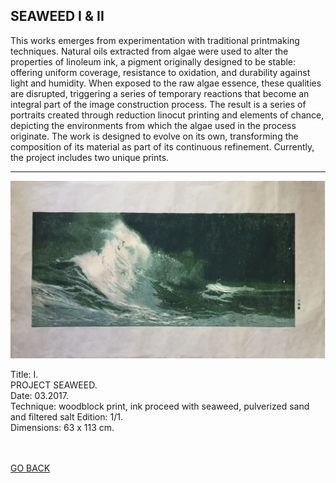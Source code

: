 ## SEAWEED I & II

This works emerges from experimentation with traditional printmaking techniques. Natural oils extracted from algae were used to alter the properties of linoleum ink, a pigment originally designed to be stable: offering uniform coverage, resistance to oxidation, and durability against light and humidity. When exposed to the raw algae essence, these qualities are disrupted, triggering a series of temporary reactions that become an integral part of the image construction process. The result is a series of portraits created through reduction linocut printing and elements of chance, depicting the environments from which the algae used in the process originate. The work is designed to evolve on its own, transforming the composition of its material as part of its continuous refinement. Currently, the project includes two unique prints.  

-------

![SEAWEED](SEAWEED/seaweed1.jpg)

Title: I.  
PROJECT SEAWEED.  
Date: 03.2017.  
Technique: woodblock print, ink proceed with seaweed, pulverized sand and filtered salt Edition: 1/1.  
Dimensions: 63 x 113 cm.  
<br>
<br>



[GO BACK](https://aaronrmoreno.github.io/MATERIA)
